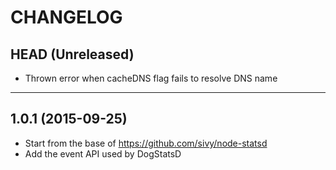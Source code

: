CHANGELOG
=========

## HEAD (Unreleased)
* Thrown error when cacheDNS flag fails to resolve DNS name

--------------------

## 1.0.1 (2015-09-25)
* Start from the base of https://github.com/sivy/node-statsd
* Add the event API used by DogStatsD
